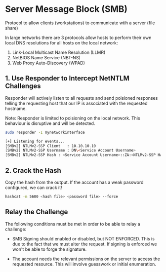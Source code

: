 # Server Message Block (SMB)
Protocol to allow clients (workstations) to communicate wtih a server (file share)


In large networks there are 3 protocols allow hosts to perform their own local DNS resolutions for all hosts on the local network:

1. Link-Local Multicast Name Resolution (LLMR)
2. NetBIOS Name Service (NBT-NS)
3. Web Proxy Auto-Discovery (WPAD)

## 1. Use Responder to Intercept NetNTLM Challenges
Responder will actively listen to all requests and send poisioned responses telling the requesting host that our IP is associated with the requested hostname.

Note: Responder is limited to poisioning on the local network. This behaviour is disruptive and will be detected. 

```sh
sudo responder -I mynetworkinterface

[+] Listening for events...
[SMBv2] NTLMv2-SSP Client   : 10.10.10.10
[SMBv2] NTLMv2-SSP Username : DN\<Service Account Username>
[SMBv2] NTLMv2-SSP Hash : <Service Account Username>::ZA:<NTLMv2-SSP Hash>

```

## 2. Crack the Hash
Copy the hash from the output. If the account has a weak password configured, we can crack it!
```sh
hashcat -m 5600 <hash file> <password file> --force
```

## Relay the Challenge
The following conditions must be met in order to be able to relay a challenge:

- SMB Signing should enabled or disabled, but NOT ENFORCED. This is due to the fact that we must alter the request. If signing is enforced we won't be able to forge the signature.

- The account needs the relevant permissions on the server to access the requested resource.  This will involve guesswork or initial enumeration.
